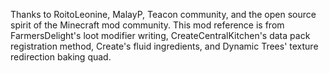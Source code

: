 Thanks to RoitoLeonine, MalayP, Teacon community, and the open source spirit of the Minecraft mod community. 
This mod reference is from FarmersDelight's loot modifier writing, CreateCentralKitchen's data pack registration method, Create's fluid ingredients, and Dynamic Trees' texture redirection baking quad.